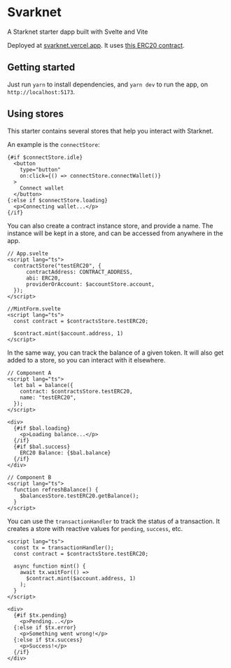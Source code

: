 # Svarknet

A Starknet starter dapp built with Svelte and Vite

Deployed at [svarknet.vercel.app](https://svarknet.vercel.app/).
It uses [this ERC20 contract](https://goerli.voyager.online/contract/0x07394cbe418daa16e42b87ba67372d4ab4a5df0b05c6e554d158458ce245bc10).

## Getting started

Just run `yarn` to install dependencies, and `yarn dev` to run the app, on `http://localhost:5173`.

## Using stores

This starter contains several stores that help you interact with Starknet.

An example is the `connectStore`:

```svelte
{#if $connectStore.idle}
  <button
    type="button"
    on:click={() => connectStore.connectWallet()}
  >
    Connect wallet
  </button>
{:else if $connectStore.loading}
  <p>Connecting wallet...</p>
{/if}
```

You can also create a contract instance store, and provide a name. The instance will be kept in a store, and can be accessed from anywhere in the app.

```svelte
// App.svelte
<script lang="ts">
  contractStore("testERC20", {
      contractAddress: CONTRACT_ADDRESS,
      abi: ERC20,
      providerOrAccount: $accountStore.account,
  });
</script>

//MintForm.svelte
<script lang="ts">
  const contract = $contractsStore.testERC20;

  $contract.mint($account.address, 1)
</script>
```

In the same way, you can track the balance of a given token. It will also get added to a store, so you can interact with it elsewhere.

```svelte
// Component A
<script lang="ts">
  let bal = balance({
    contract: $contractsStore.testERC20,
    name: "testERC20",
  });
</script>

<div>
  {#if $bal.loading}
    <p>Loading balance...</p>
  {/if}
  {#if $bal.success}
    ERC20 Balance: {$bal.balance}
  {/if}
</div>

// Component B
<script lang="ts">
  function refreshBalance() {
    $balancesStore.testERC20.getBalance();
  }
</script>
```

You can use the `transactionHandler` to track the status of a transaction. It creates a store with reactive values for `pending`, `success`, etc.

```svelte
<script lang="ts">
  const tx = transactionHandler();
  const contract = $contractsStore.testERC20;

  async function mint() {
    await tx.waitFor(() =>
      $contract.mint($account.address, 1)
    );
  }
</script>

<div>
  {#if $tx.pending}
    <p>Pending...</p>
  {:else if $tx.error}
    <p>Something went wrong!</p>
  {:else if $tx.success}
    <p>Success!</p>
  {/if}
</div>
```
